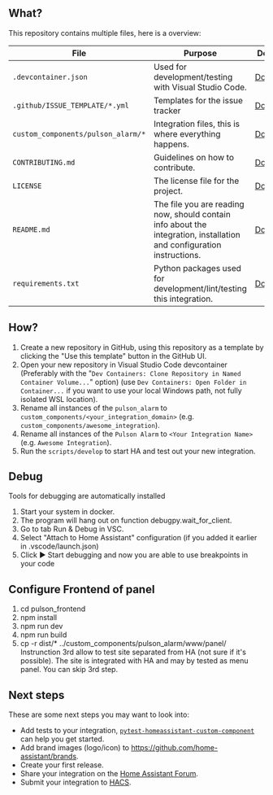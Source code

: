 ## What?

This repository contains multiple files, here is a overview:

File | Purpose | Documentation
-- | -- | --
`.devcontainer.json` | Used for development/testing with Visual Studio Code. | [Documentation](https://code.visualstudio.com/docs/remote/containers)
`.github/ISSUE_TEMPLATE/*.yml` | Templates for the issue tracker | [Documentation](https://help.github.com/en/github/building-a-strong-community/configuring-issue-templates-for-your-repository)
`custom_components/pulson_alarm/*` | Integration files, this is where everything happens. | [Documentation](https://developers.home-assistant.io/docs/creating_component_index)
`CONTRIBUTING.md` | Guidelines on how to contribute. | [Documentation](https://help.github.com/en/github/building-a-strong-community/setting-guidelines-for-repository-contributors)
`LICENSE` | The license file for the project. | [Documentation](https://help.github.com/en/github/creating-cloning-and-archiving-repositories/licensing-a-repository)
`README.md` | The file you are reading now, should contain info about the integration, installation and configuration instructions. | [Documentation](https://help.github.com/en/github/writing-on-github/basic-writing-and-formatting-syntax)
`requirements.txt` | Python packages used for development/lint/testing this integration. | [Documentation](https://pip.pypa.io/en/stable/user_guide/#requirements-files)

## How?

1. Create a new repository in GitHub, using this repository as a template by clicking the "Use this template" button in the GitHub UI.
2. Open your new repository in Visual Studio Code devcontainer (Preferably with the "`Dev Containers: Clone Repository in Named Container Volume...`" option) (use `Dev Containers: Open Folder in Container...` if you want to use your local Windows path, not fully isolated WSL location).
3. Rename all instances of the `pulson_alarm` to `custom_components/<your_integration_domain>` (e.g. `custom_components/awesome_integration`).
4. Rename all instances of the `Pulson Alarm` to `<Your Integration Name>` (e.g. `Awesome Integration`).
5. Run the `scripts/develop` to start HA and test out your new integration.

## Debug
Tools for debugging are automatically installed
1. Start your system in docker.
2. The program will hang out on function debugpy.wait_for_client.
3. Go to tab Run & Debug in VSC.
4. Select "Attach to Home Assistant" configuration (if you added it earlier in .vscode/launch.json)
5. Click ▶️ Start debugging and now you are able to use breakpoints in your code

## Configure Frontend of panel
1. cd pulson_frontend
2. npm install
3. npm run dev
4. npm run build
5. cp -r dist/* ../custom_components/pulson_alarm/www/panel/
Instrunction 3rd allow to test site separated from HA (not sure if it's possible). The site is integrated with HA and may by tested as menu panel. You can skip 3rd step.

## Next steps

These are some next steps you may want to look into:
- Add tests to your integration, [`pytest-homeassistant-custom-component`](https://github.com/MatthewFlamm/pytest-homeassistant-custom-component) can help you get started.
- Add brand images (logo/icon) to https://github.com/home-assistant/brands.
- Create your first release.
- Share your integration on the [Home Assistant Forum](https://community.home-assistant.io/).
- Submit your integration to [HACS](https://hacs.xyz/docs/publish/start).
